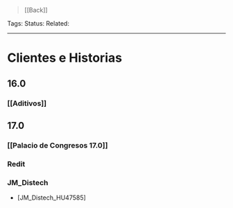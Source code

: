 > [[Back]]

Tags: 
Status: 
Related: 

___

# Clientes e Historias

## 16.0
### [[Aditivos]]
## 17.0
### [[Palacio de Congresos 17.0]]
### Redit

### JM_Distech
- [JM_Distech_HU47585]
